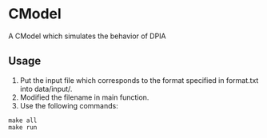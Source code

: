 # CModel
A CModel which simulates the behavior of DPIA

## Usage
1. Put the input file which corresponds to the format specified in format.txt into data/input/.
2. Modified the filename in main function.
3. Use the following commands:

```shell
make all
make run
```